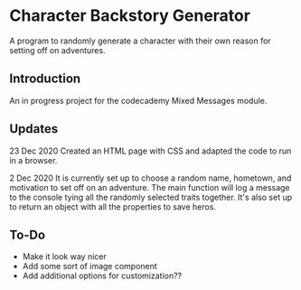 # Character Backstory Generator

A program to randomly generate a character with their own reason for setting off on adventures.

## Introduction

An in progress project for the codecademy Mixed Messages module.

## Updates

23 Dec 2020
Created an HTML page with CSS and adapted the code to run in a browser.

2 Dec 2020
It is currently set up to choose a random name, hometown, and motivation to set off on an adventure.
The main function will log a message to the console tying all the randomly selected traits together.
It's also set up to return an object with all the properties to save heros.

## To-Do

* Make it look way nicer
* Add some sort of image component
* Add additional options for customization??
